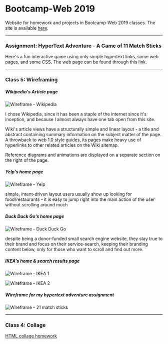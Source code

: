 # Bootcamp-Web 2019

Website for homework and projects in Bootcamp-Web 2019 classes.
The site is available [here](https://dhananjaih.github.io/WEB_BOOTCAMP_HARID932/).

***

### Assignment: HyperText Adventure - A Game of 11 Match Sticks

Here's a fun interactive game using only simple hypertext links, some web pages, and some CSS. The web page can be found through this [link](https://dhananjaih.github.io/WEB_BOOTCAMP_HARID932/hypertext_story/11matchsticks/).

***

### Class 5: Wireframing

##### Wikipedia's Article page
![Wireframe - Wikipedia](https://dhananjaih.github.io/WEB_BOOTCAMP_HARID932/homework_wireframing/wireframe-wiki.JPG)

I chose Wikipedia, since it has been a staple of the internet since it's inception, and because I almost always have one tab open from this site.

Wiki's article views have a structurally simple and linear layout - a title and abstract containing summary information on the subject matter of the page. A throwback to web 1.0 style guides, its pages make heavy use of hyperlinks to other related articles on the Wiki sitemap.

Reference diagrams and animations are displayed on a separate section on the right of the page.

##### Yelp's home page
![Wireframe - Yelp](https://dhananjaih.github.io/WEB_BOOTCAMP_HARID932/homework_wireframing/wireframe-yelp.JPG)

simple, intent-driven layout
users usually show up looking for food/restaurants - it is easy to jump right into the main action of the user without scrolling around much

##### Duck Duck Go's home page
![Wireframe - Duck Duck Go](https://dhananjaih.github.io/WEB_BOOTCAMP_HARID932/homework_wireframing/wireframe-duckduckgo.JPG)

despite being a donor-funded small search engine website, they stay true to their brand and focus on their service-search, keeping their branding content below, only for those who want to scroll and find out more.

##### IKEA's home & search results page
![Wireframe - IKEA 1](https://dhananjaih.github.io/WEB_BOOTCAMP_HARID932/homework_wireframing/wireframe-IKEA1.JPG)

![Wireframe - IKEA 2](https://dhananjaih.github.io/WEB_BOOTCAMP_HARID932/homework_wireframing/wireframe-IKEA2.JPG)

##### Wireframe for my hypertext adventure assignment

![Wireframe - 21 match sticks](https://dhananjaih.github.io/WEB_BOOTCAMP_HARID932/homework_wireframing/IMG_2897.JPG)

***

### Class 4: Collage

[HTML collage homework](https://dhananjaih.github.io/WEB_BOOTCAMP_HARID932/homework_html_collage/)
